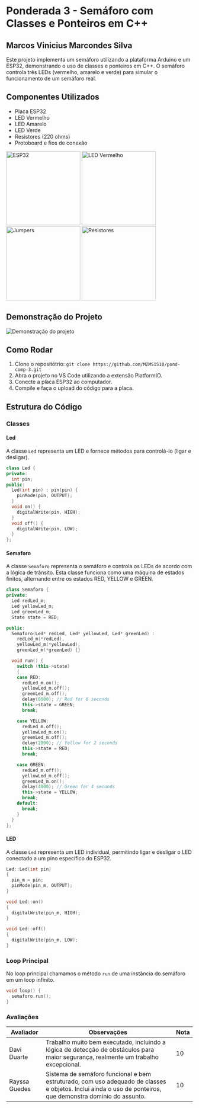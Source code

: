 # Ponderada 3 - Semáforo com Classes e Ponteiros em C++

## Marcos Vinicius Marcondes Silva

Este projeto implementa um semáforo utilizando a plataforma Arduino e um ESP32, demonstrando o uso de classes e ponteiros em C++. O semáforo controla três LEDs (vermelho, amarelo e verde) para simular o funcionamento de um semáforo real.

## Componentes Utilizados

- Placa ESP32
- LED Vermelho
- LED Amarelo
- LED Verde
- Resistores (220 ohms)
- Protoboard e fios de conexão

<img src="https://mm.digikey.com/Volume0/opasdata/d220001/medias/images/425/MFG_ESP32-DEVKITC-VIE.jpg?hidebanner=true" alt="ESP32" width="200" height="200" />

<img src="https://images.tcdn.com.br/img/img_prod/751846/led_difuso_3mm_vermelho_4049_1_650809d5daa4a4b8d0745bd94f5a95ec_20240418035744.jpg" alt="LED Vermelho" width="200" height="200" />

<img src="https://m.media-amazon.com/images/I/71DvlkHeCuL._AC_UF1000,1000_QL80_.jpg" alt="Jumpers" width="200" height="200" />

<img src="https://cdn.awsli.com.br/800x800/468/468162/produto/298521954cf2ed7ff4.jpg" alt="Resistores" width="200" height="200" />

## Demonstração do Projeto

![Demonstração do projeto](./assets/demo-certo.gif)

## Como Rodar

1. Clone o repositótrio: `git clone https://github.com/MZMS1510/pond-comp-3.git`
2. Abra o projeto no VS Code utilizando a extensão PlatformIO.
3. Conecte a placa ESP32 ao computador.
4. Compile e faça o upload do código para a placa.

## Estrutura do Código

### Classes

#### Led

A classe `Led` representa um LED e fornece métodos para controlá-lo (ligar e desligar).

```cpp
class Led {
private:
  int pin;
public:
  Led(int pin) : pin(pin) {
    pinMode(pin, OUTPUT);
  }
  void on() {
    digitalWrite(pin, HIGH);
  }
  void off() {
    digitalWrite(pin, LOW);
  }
};
```

#### Semaforo

A classe `Semaforo` representa o semáforo e controla os LEDs de acordo com a lógica de trânsito.
Esta classe funciona como uma máquina de estados finitos, alternando entre os estados RED, YELLOW e GREEN.

```cpp
class Semaforo {
private:
  Led redLed_m;
  Led yellowLed_m;
  Led greenLed_m;
  State state = RED;

public:
  Semaforo(Led* redLed, Led* yellowLed, Led* greenLed) :
    redLed_m(*redLed),
    yellowLed_m(*yellowLed),
    greenLed_m(*greenLed) {}

  void run() {
    switch (this->state)
    {
    case RED:
      redLed_m.on();
      yellowLed_m.off();
      greenLed_m.off();
      delay(6000); // Red for 6 seconds
      this->state = GREEN;
      break;

    case YELLOW:
      redLed_m.off();
      yellowLed_m.on();
      greenLed_m.off();
      delay(2000); // Yellow for 2 seconds
      this->state = RED;
      break;

    case GREEN:
      redLed_m.off();
      yellowLed_m.off();
      greenLed_m.on();
      delay(4000); // Green for 4 seconds
      this->state = YELLOW;
      break;
    default:
      break;
    }
  }
};
```

#### LED

A classe `Led` representa um LED individual, permitindo ligar e desligar o LED conectado a um pino específico do ESP32.

```cpp
Led::Led(int pin)
{
  pin_m = pin;
  pinMode(pin_m, OUTPUT);
}

void Led::on()
{
  digitalWrite(pin_m, HIGH);
}

void Led::off()
{
  digitalWrite(pin_m, LOW);
}
```

### Loop Principal

No loop principal chamamos o método `run` de uma instância do semáforo em um loop infinito.

```cpp
void loop() {
  semaforo.run();
}
```

### Avaliações

| Avaliador | Observações | Nota |
| --- | --- | --- |
| Davi Duarte | Trabalho muito bem executado, incluindo a lógica de detecção de obstáculos para maior segurança, realmente um trabalho excepcional. | 10 |
| Rayssa Guedes | Sistema de semáforo funcional e bem estruturado, com uso adequado de classes e objetos. Inclui ainda o uso de ponteiros, que demonstra domínio do assunto. | 10 |